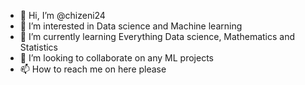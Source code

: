 - 👋 Hi, I’m @chizeni24
- 👀 I’m interested in Data science and Machine learning
- 🌱 I’m currently learning Everything Data science, Mathematics and Statistics
- 💞️ I’m looking to collaborate on any ML projects 
- 📫 How to reach me on here please
<!---
chizeni24/chizeni24 is a ✨ special ✨ repository because its `README.md` (this file) appears on your GitHub profile.
You can click the Preview link to take a look at your changes.
--->

